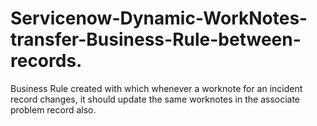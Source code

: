# Servicenow-Dynamic-WorkNotes-transfer-Business-Rule-between-records.
Business Rule created with which whenever a worknote for an incident record changes, it should update the same worknotes in the associate problem record also.

